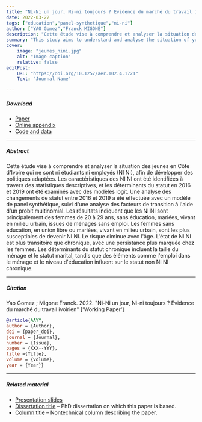 ```yaml
---
title: "Ni-Ni un jour, Ni-ni toujours ? Evidence du marché du travail ivoirien" 
date: 2022-03-22
tags: ["education","panel-synthetique","ni-ni"]
author: ["YAO Gomez","Franck MIGONE"]
description: "Cette étude vise à comprendre et analyser la situation des jeunes en Côte d'Ivoire qui ne sont ni étudiants ni employés (NI NI), afin de développer des politiques adaptées. " 
summary: "This study aims to understand and analyse the situation of young people in Côte d'Ivoire who are neither students nor employees (NI NI), in order to develop appropriate policies. The characteristics of NI NI were identified using descriptive statistics, and the determinants of status in 2016 and 2019 were examined using logit models. An analysis of changes in status between 2016 and 2019 was carried out using a synthetic panel model, followed by an analysis of transition factors using a multinomial probit. The results indicate that NI NI are mainly women aged 20-29, uneducated, married, living in urban areas, from jobless households. Uneducated, common-law or married women living in urban areas are the most likely to become NI NI. The risk decreases with age. NI NI status is more transient than chronic, with persistence more marked in women. Determinants of chronic status include household size and marital status, while elements such as employment in the household and level of education influence chronic NI NI status." 
cover:
    image: "jeunes_nini.jpg"
    alt: "Image caption"
    relative: false
editPost:
    URL: "https://doi.org/10.1257/aer.102.4.1721"
    Text: "Journal Name"

---
```


##### Download

+ [Paper](paper1.pdf)
+ [Online appendix](appendix1.pdf)
+ [Code and data](https://github.com/cae-ins/Conflict_Education_Mali)

---

##### Abstract

Cette étude vise à comprendre et analyser la situation des jeunes en Côte d'Ivoire qui ne sont ni étudiants ni employés (NI NI), afin de développer des politiques adaptées. Les caractéristiques des NI NI ont été identifiées à travers des statistiques descriptives, et les déterminants du statut en 2016 et 2019 ont été examinés avec des modèles logit. Une analyse des changements de statut entre 2016 et 2019 a été effectuée avec un modèle de panel synthétique, suivi d'une analyse des facteurs de transition à l'aide d'un probit multinomial. Les résultats indiquent que les NI NI sont principalement des femmes de 20 à 29 ans, sans éducation, mariées, vivant en milieu urbain, issues de ménages sans emploi. Les femmes sans éducation, en union libre ou mariées, vivant en milieu urbain, sont les plus susceptibles de devenir NI NI. Le risque diminue avec l'âge. L'état de NI NI est plus transitoire que chronique, avec une persistance plus marquée chez les femmes. Les déterminants du statut chronique incluent la taille du ménage et le statut marital, tandis que des éléments comme l'emploi dans le ménage et le niveau d'éducation influent sur le statut non NI NI chronique.

---

##### Citation

Yao Gomez ; Migone Franck. 2022. "Ni-Ni un jour, Ni-ni toujours ? Evidence du marché du travail ivoirien" ['Working Paper']

```BibTeX
@article{AAYY,
author = {Author},
doi = {paper_doi},
journal = {Journal},
number = {Issue},
pages = {XXX--YYY},
title ={Title},
volume = {Volume},
year = {Year}}
```

---

##### Related material

+ [Presentation slides](presentation1.pdf)
+ [Dissertation title](https://escholarship.org/uc/item/7jr3m96r) – PhD dissertation on which this paper is based.
+ [Column title](https://cep.lse.ac.uk/pubs/download/cp365.pdf) – Nontechnical column describing the paper.

